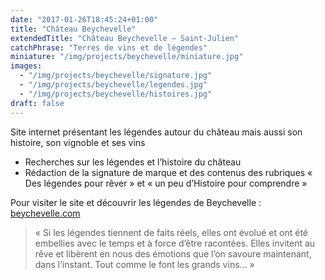 ```yaml
---
date: "2017-01-26T18:45:24+01:00"
title: "Château Beychevelle"
extendedTitle: "Château Beychevelle – Saint-Julien"
catchPhrase: "Terres de vins et de légendes"
miniature: "/img/projects/beychevelle/miniature.jpg"
images:
  - "/img/projects/beychevelle/signature.jpg"
  - "/img/projects/beychevelle/legendes.jpg"
  - "/img/projects/beychevelle/histoires.jpg"
draft: false
---
```


Site internet présentant les légendes autour du château mais aussi son histoire, son
vignoble et ses vins

- Recherches sur les légendes et l’histoire du château
- Rédaction de la signature de marque et des contenus des rubriques « Des légendes pour rêver » et « un peu d’Histoire pour comprendre »

Pour visiter le site et découvrir les légendes de Beychevelle : [beychevelle.com](http://beychevelle.com/)

> « Si les légendes tiennent de faits réels, elles ont évolué et ont été
embellies avec le temps et à force d’être racontées.
Elles invitent au rêve et libèrent en nous des émotions que l’on savoure
maintenant, dans l’instant. Tout comme le font les grands vins… »

